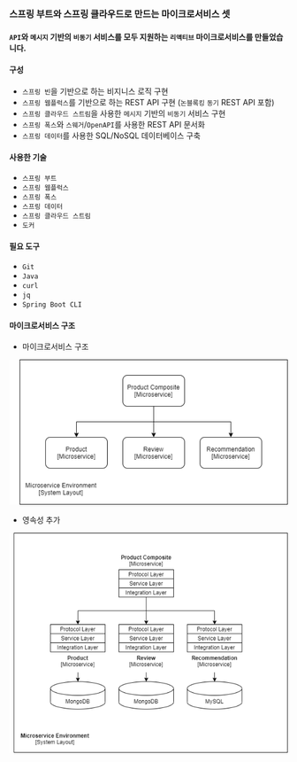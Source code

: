 ### 스프링 부트와 스프링 클라우드로 만드는 마이크로서비스 셋

#### `API`와 `메시지` 기반의 `비동기` 서비스를 모두 지원하는 `리액티브` 마이크로서비스를 만들었습니다.


#### 구성

- `스프링 빈`을 기반으로 하는 비지니스 로직 구현
- `스프링 웹플럭스`를 기반으로 하는 REST API 구현 (`논블록킹` `동기` REST API 포함)
- `스프링 클라우드 스트림`을 사용한 `메시지` 기반의 `비동기` 서비스 구현 
- `스프링 폭스`와 `스웨거`/`OpenAPI`를 사용한 REST API 문서화
- `스프링 데이터`를 사용한 SQL/NoSQL 데이터베이스 구축

#### 사용한 기술

- `스프링 부트`
- `스프링 웹플럭스`
- `스프링 폭스`
- `스프링 데이터`
- `스프링 클라우드 스트림`
- `도커`

#### 필요 도구

- `Git`
- `Java`
- `curl`
- `jq`
- `Spring Boot CLI`

#### 마이크로서비스 구조

- 마이크로서비스 구조

<img src="resources/images/Microservice.png" title="구조"></img><br/>

- 영속성 추가

<img src="resources/images/Persistence.png" title="영속성 추가"></img><br/>